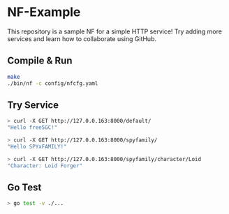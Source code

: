# NF-Example

This repository is a sample NF for a simple HTTP service!
Try adding more services and learn how to collaborate using GitHub.

## Compile & Run

```sh
make
./bin/nf -c config/nfcfg.yaml
```

## Try Service

```sh
> curl -X GET http://127.0.0.163:8000/default/
"Hello free5GC!"

> curl -X GET http://127.0.0.163:8000/spyfamily/
"Hello SPYxFAMILY!"

> curl -X GET http://127.0.0.163:8000/spyfamily/character/Loid
"Character: Loid Forger"
```

## Go Test

```sh
> go test -v ./...
```
